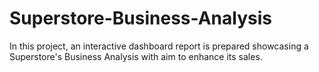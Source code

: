 # Superstore-Business-Analysis
In this project, an interactive dashboard report is prepared showcasing a Superstore's Business Analysis with aim to enhance its sales.
